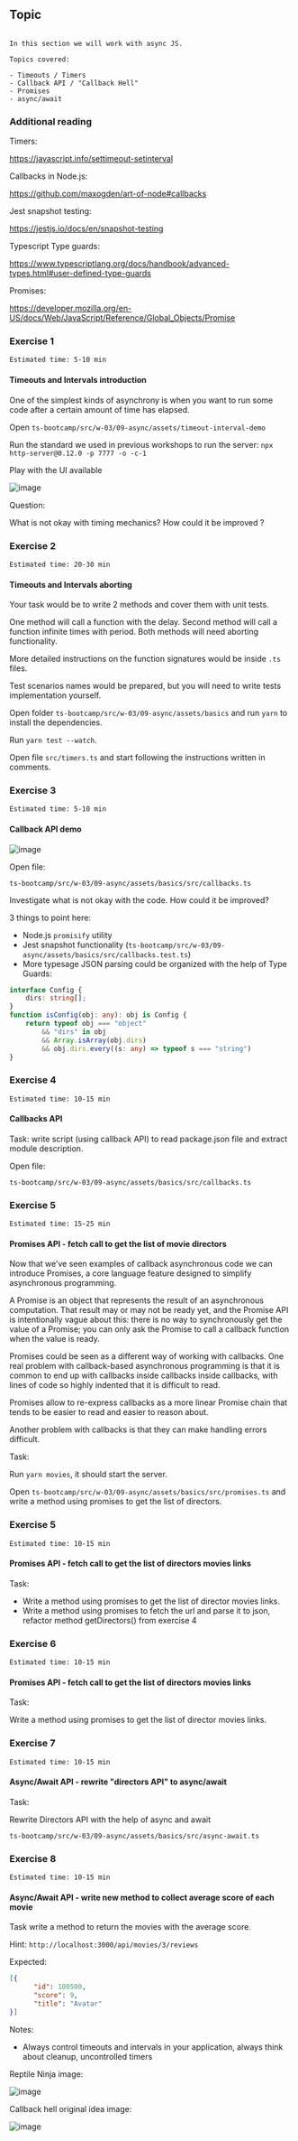 ## Topic

```text

In this section we will work with async JS.

Topics covered:

- Timeouts / Timers
- Callback API / "Callback Hell"
- Promises
- async/await 

```

### Additional reading

Timers:

https://javascript.info/settimeout-setinterval

Callbacks in Node.js:

https://github.com/maxogden/art-of-node#callbacks

Jest snapshot testing:

https://jestjs.io/docs/en/snapshot-testing

Typescript Type guards:

https://www.typescriptlang.org/docs/handbook/advanced-types.html#user-defined-type-guards

Promises:

https://developer.mozilla.org/en-US/docs/Web/JavaScript/Reference/Global_Objects/Promise

### Exercise 1

`Estimated time: 5-10 min`

#### Timeouts and Intervals introduction

One of the simplest kinds of asynchrony is when you want 
to run some code after a certain amount of time has elapsed.

Open 
`ts-bootcamp/src/w-03/09-async/assets/timeout-interval-demo`

Run the standard we used in previous workshops to run the 
server: `npx http-server@0.12.0 -p 7777 -o -c-1`

Play with the UI available 

![image](assets/timeouts-intervals-demo.png)

Question: 

What is not okay with timing mechanics? How could it be improved ?

### Exercise 2

`Estimated time: 20-30 min`

#### Timeouts and Intervals aborting

Your task would be to write 2 methods and cover 
them with unit tests.

One method will call a function with the delay.
Second method will call a function infinite times with 
period. Both methods will need aborting functionality.

More detailed instructions on the function signatures 
would be inside `.ts` files.

Test scenarios names would be prepared, but you will need
to write tests implementation yourself.


Open folder `ts-bootcamp/src/w-03/09-async/assets/basics` and run `yarn` to install the dependencies.

Run `yarn test --watch`.

Open file `src/timers.ts` and start following the instructions written in comments.


### Exercise 3

`Estimated time: 5-10 min`

#### Callback API demo

![image](assets/callback-hell.png)

Open file:

`ts-bootcamp/src/w-03/09-async/assets/basics/src/callbacks.ts`

Investigate what is not okay with the code. How could it be improved?


3 things to point here:

- Node.js `promisify` utility
- Jest snapshot functionality (`ts-bootcamp/src/w-03/09-async/assets/basics/src/callbacks.test.ts`)
- More typesage JSON parsing could be organized with the help of Type Guards:

```typescript
interface Config {
    dirs: string[];
}
function isConfig(obj: any): obj is Config {
    return typeof obj === "object"  
        && "dirs" in obj
        && Array.isArray(obj.dirs)
        && obj.dirs.every((s: any) => typeof s === "string")
}
```

### Exercise 4

`Estimated time: 10-15 min`

#### Callbacks API

Task: write script (using callback API) to read package.json file and extract module description.

Open file:

`ts-bootcamp/src/w-03/09-async/assets/basics/src/callbacks.ts`


### Exercise 5

`Estimated time: 15-25 min`

#### Promises API - fetch call to get the list of movie directors

Now that we’ve seen examples of callback asynchronous code we can introduce Promises, 
a core language feature designed to simplify asynchronous programming.

A Promise is an object that represents the result of an asynchronous computation. 
That result may or may not be ready yet, and the Promise API is intentionally vague 
about this: there is no way to synchronously get the value of a Promise; 
you can only ask the Promise to call a callback function when the value is ready.


Promises could be seen as a different way of working with callbacks.
One real problem with callback-based asynchronous programming is that it is common 
to end up with callbacks inside callbacks inside callbacks, with lines of code 
so highly indented that it is difficult to read.

Promises allow to re-express callbacks as a more linear Promise chain that tends to be 
easier to read and easier to reason about.

Another problem with callbacks is that they can make handling errors difficult.

Task: 

Run `yarn movies`, it should start the server.

Open `ts-bootcamp/src/w-03/09-async/assets/basics/src/promises.ts` and write a method using promises 
to get the list of directors.


### Exercise 5

`Estimated time: 10-15 min`


#### Promises API - fetch call to get the list of directors movies links

Task: 

- Write a method using promises to get the list of director movies links.
- Write a method using promises to fetch the url and parse it to json, refactor method getDirectors() from exercise 4


### Exercise 6

`Estimated time: 10-15 min`


#### Promises API - fetch call to get the list of directors movies links

Task: 

Write a method using promises to get the list of director movies links.


### Exercise 7

`Estimated time: 10-15 min`


#### Async/Await API - rewrite "directors API" to async/await

Task: 

Rewrite Directors API with the help of async and await 

`ts-bootcamp/src/w-03/09-async/assets/basics/src/async-await.ts`


### Exercise 8

`Estimated time: 10-15 min`

#### Async/Await API - write new method to collect average score  of each movie

Task write a method to return the movies with the average score.

Hint: `http://localhost:3000/api/movies/3/reviews`

Expected:

```json
[{
      "id": 100500,
      "score": 9,
      "title": "Avatar"
}]
```

Notes:

- Always control  timeouts and intervals in your application, always think about cleanup,
uncontrolled timers 

Reptile Ninja image:

![image](https://vignette.wikia.nocookie.net/mkwikia/images/8/89/MK1.gif/revision/latest?cb=20090602231939)

Callback hell original idea image:

![image](https://miro.medium.com/max/1400/1*zxx4iQAG4HilOIQqDKpxJw.jpeg)


